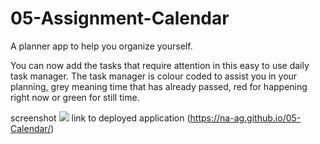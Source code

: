 # 05-Assignment-Calendar
A planner app to help you organize yourself.

You can now add the tasks that require attention in this easy to use daily task manager. 
The task manager is colour coded to assist you in your planning, grey meaning time that has already passed, 
red for happening right now or green for still time. 

screenshot  ![](./05-daily-task-calendar.PNG)
link to deployed application (https://na-ag.github.io/05-Calendar/)

